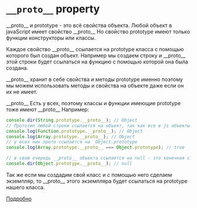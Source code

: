 # `__proto__` property

\_\_proto\_\_ и prototype - это всё свойства объекта. Любой объект в javaScript имеет свойство \_\_proto\_\_ Но свойство prototype имеют только функции конструкторы или классы.

Каждое свойство \_\_proto\_\_ ссылается на prototype класса с помощью которого был создан объект. Например мы создаем строку и \_\_proto\_\_ этой строки будет ссылаться на функцию с помощью которой она была создана.

\_\_proto\_\_ хранит в себе свойства и методы prototype именно поэтому мы можем использовать методы и свойства на объекте даже если он их не имеет.

\_\_proto\_\_ Есть у всех, поэтому классы и функции имеющие prototype тоже имеют \_\_proto\_\_
Например:

```JavaScript
console.dir(String.prototype.__proto__); // Object
// Прототип любой строки ссылается на объект, так как все в js объекты. Это будет касаться любого типа данных.
console.log(Function.prototype.__proto__); // Object
console.log(Array.prototype.__proto__); // Object
// у всех них прото ссылается на  Object.prototype
console.log(Array.prototype.__proto__ === Object.prototype); // true

// в свою очередь __proto__ объекта ссылается на null - это конечная станция.
console.dir(Object.prototype.__proto__); // null
```

Так же если мы создадим свой класс и с помощью него сделаем экземпляр, то \_\_proto\_\_ этого экземпляра будет ссылаться на prototype нашего класса.

[Подробно](https://discocode.ru/content/js/advanced-js/prototype-and_proto_)
